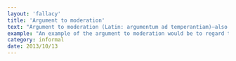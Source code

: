 ```yaml
---
layout: 'fallacy'
title: 'Argument to moderation'
text: "Argument to moderation (Latin: argumentum ad temperantiam)—also known as [argument from] middle ground, false compromise, gray fallacy, and the golden mean fallacy—is an informal fallacy which asserts that the truth must be found as a compromise between two opposite positions."
example: "An example of the argument to moderation would be to regard two opposed arguments - one person saying that slavery is always wrong, while another believes it to be legitimate - and conclude that the truth must therefore lie somewhere in between."
category: informal
date: 2013/10/13
---
```

